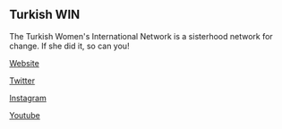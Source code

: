 
## <a name="turkishwin"></a> Turkish WIN

The Turkish Women's International Network is a sisterhood network for change. If she did it, so can you! 


[Website](https://turkishwin.com)

[Twitter](https://twitter.com/turkishwin)

[Instagram](https://www.instagram.com/officialturkishwin/)

[Youtube](https://www.youtube.com/turkishwin)



